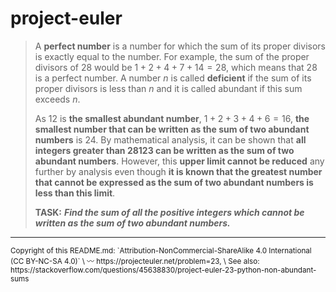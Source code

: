 # project-euler

> A **perfect number** is a number for which the sum of its proper divisors is exactly equal to the number. For example, the sum of the proper divisors of $28$ would be $1 + 2 + 4 + 7 + 14 = 28$, which means that $28$ is a perfect number.
> A number $n$ is called **deficient** if the sum of its proper divisors is less than $n$ and it is called abundant if this sum exceeds $n$.
>
> As $12$ is **the smallest abundant number**, $1 + 2 + 3 + 4 + 6 = 16$, **the smallest number that can be written as the sum of two abundant numbers** is $24$. By mathematical analysis, it can be shown that **all integers greater than $28123$ can be written as the sum of two abundant numbers**. However, this **upper limit cannot be reduced** any further by analysis even though **it is known that the greatest number that cannot be expressed as the sum of two abundant numbers is less than this limit**.
> 
> **TASK:** ***Find the sum of all the positive integers which cannot be written as the sum of two abundant numbers.***

***
<small>
Copyright of this README.md:
`Attribution-NonCommercial-ShareAlike 4.0 International (CC BY-NC-SA 4.0)` \
〰 https://projecteuler.net/problem=23, \
   See also: https://stackoverflow.com/questions/45638830/project-euler-23-python-non-abundant-sums
</small>
